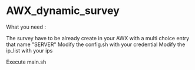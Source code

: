 # AWX_dynamic_survey

What you need :

The survey have to be already create in your AWX with a multi choice entry that name "SERVER"
Modify the config.sh with your credential
Modify the ip_list with your ips

Execute main.sh
